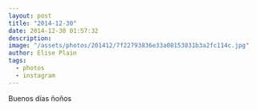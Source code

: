 ```yaml
---
layout: post
title: "2014-12-30"
date: 2014-12-30 01:57:32
description: 
image: "/assets/photos/201412/7f22793836e33a08153831b3a2fc114c.jpg"
author: Elise Plain
tags: 
  - photos
  - instagram
---
```


Buenos días ñoños
<p></p>
